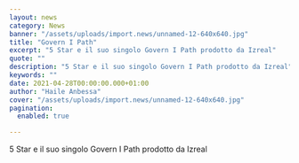 ```yaml
---
layout: news
category: News
banner: "/assets/uploads/import.news/unnamed-12-640x640.jpg"
title: "Govern I Path"
excerpt: "5 Star e il suo singolo Govern I Path prodotto da Izreal"
quote: ""
description: "5 Star e il suo singolo Govern I Path prodotto da Izreal"
keywords: ""
date: 2021-04-28T00:00:00.000+01:00
author: "Haile Anbessa"
cover: "/assets/uploads/import.news/unnamed-12-640x640.jpg"
pagination:
  enabled: true

---
```


5 Star e il suo singolo Govern I Path prodotto da Izreal